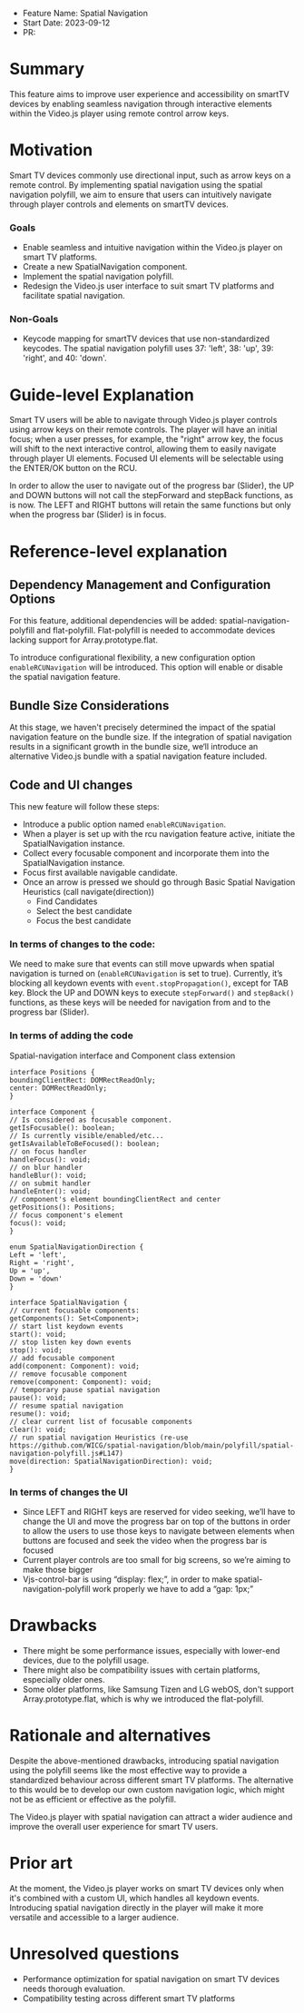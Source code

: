 - Feature Name: Spatial Navigation
- Start Date: 2023-09-12
- PR:

# Summary
[summary]: #summary

This feature aims to improve user experience and accessibility on smartTV devices by enabling seamless navigation through interactive elements within the Video.js player using remote control arrow keys.

# Motivation
[motivation]: #motivation

Smart TV devices commonly use directional input, such as arrow keys on a remote control. By implementing spatial navigation using the spatial navigation polyfill, we aim to ensure that users can intuitively navigate through player controls and elements on smartTV devices.

### Goals
- Enable seamless and intuitive navigation within the Video.js player on smart TV platforms.
- Create a new SpatialNavigation component.
- Implement the spatial navigation polyfill.
- Redesign the Video.js user interface to suit smart TV platforms and facilitate spatial navigation.

### Non-Goals
- Keycode mapping for smartTV devices that use non-standardized keycodes. The spatial navigation polyfill uses 37: 'left', 38: 'up', 39: 'right', and 40: 'down'.

# Guide-level Explanation
[guide-level-explanation]: #guide-level-explanation

Smart TV users will be able to navigate through Video.js player controls using arrow keys on their remote controls. The player will have an initial focus; when a user presses, for example, the "right" arrow key, the focus will shift to the next interactive control, allowing them to easily navigate through player UI elements. Focused UI elements will be selectable using the ENTER/OK button on the RCU.

In order to allow the user to navigate out of the progress bar (Slider), the UP and DOWN buttons will not call the stepForward and stepBack functions, as is now. The LEFT and RIGHT buttons will retain the same functions but only when the progress bar (Slider) is in focus.

# Reference-level explanation
[reference-level-explanation]: #reference-level-explanation

## Dependency Management and Configuration Options
For this feature, additional dependencies will be added: spatial-navigation-polyfill and flat-polyfill. Flat-polyfill is needed to accommodate devices lacking support for Array.prototype.flat.

To introduce configurational flexibility, a new configuration option `enableRCUNavigation` will be introduced. This option will enable or disable the spatial navigation feature.

## Bundle Size Considerations
At this stage, we haven't precisely determined the impact of the spatial navigation feature on the bundle size. If the integration of spatial navigation results in a significant growth in the bundle size, we‘ll introduce an alternative Video.js bundle with a spatial navigation feature included.

## Code and UI changes

This new feature will follow these steps:
- Introduce a public option named `enableRCUNavigation`.
- When a player is set up with the rcu navigation feature active, initiate the SpatialNavigation instance.
- Collect every focusable component and incorporate them into the SpatialNavigation instance.
- Focus first available navigable candidate.
- Once an arrow is pressed we should go through Basic Spatial Navigation Heuristics (call navigate(direction))
  - Find Candidates
  - Select the best candidate
  - Focus the best candidate

### In terms of changes to the code:

We need to make sure that events can still move upwards when spatial navigation is turned on (`enableRCUNavigation` is set to true). Currently, it’s blocking all keydown events with `event.stopPropagation()`, except for TAB key.
Block the UP and DOWN keys to execute `stepForward()` and `stepBack()` functions, as these keys will be needed for navigation from and to the progress bar (Slider).

### In terms of adding the code

Spatial-navigation interface and Component class extension

```
interface Positions {
boundingClientRect: DOMRectReadOnly;
center: DOMRectReadOnly;
}

interface Component {
// Is considered as focusable component.
getIsFocusable(): boolean;
// Is currently visible/enabled/etc...
getIsAvailableToBeFocused(): boolean;
// on focus handler
handleFocus(): void;
// on blur handler
handleBlur(): void;
// on submit handler
handleEnter(): void;
// component's element boundingClientRect and center
getPositions(): Positions;
// focus component's element
focus(): void;
}

enum SpatialNavigationDirection {
Left = 'left',
Right = 'right',
Up = 'up',
Down = 'down'
}

interface SpatialNavigation {
// current focusable components:
getComponents(): Set<Component>;
// start list keydown events
start(): void;
// stop listen key down events
stop(): void;
// add focusable component
add(component: Component): void;
// remove focusable component
remove(component: Component): void;
// temporary pause spatial navigation
pause(): void;
// resume spatial navigation
resume(): void;
// clear current list of focusable components
clear(): void;
// run spatial navigation Heuristics (re-use https://github.com/WICG/spatial-navigation/blob/main/polyfill/spatial-navigation-polyfill.js#L147)
move(direction: SpatialNavigationDirection): void;
}
```

### In terms of changes the UI
- Since LEFT and RIGHT keys are reserved for video seeking, we’ll have to change the UI and move the progress bar on top of the buttons in order to allow the users to use those keys to navigate between elements when buttons are focused and seek the video when the progress bar is focused
- Current player controls are too small for big screens, so we’re aiming to make those bigger
- Vjs-control-bar is using “display: flex;”, in order to make spatial-navigation-polyfill work properly we have to add a “gap: 1px;”

# Drawbacks
[drawbacks]: #drawbacks

- There might be some performance issues, especially with lower-end devices, due to the polyfill usage.
- There might also be compatibility issues with certain platforms, especially older ones.
- Some older platforms, like Samsung Tizen and LG webOS, don't support Array.prototype.flat, which is why we introduced the flat-polyfill.

# Rationale and alternatives
[rationale-and-alternatives]: #rationale-and-alternatives

Despite the above-mentioned drawbacks, introducing spatial navigation using the polyfill seems like the most effective way to provide a standardized behaviour across different smart TV platforms. The alternative to this would be to develop our own custom navigation logic, which might not be as efficient or effective as the polyfill.

The Video.js player with spatial navigation can attract a wider audience and improve the overall user experience for smart TV users.

# Prior art
[prior-art]: #prior-art

At the moment, the Video.js player works on smart TV devices only when it's combined with a custom UI, which handles all keydown events. Introducing spatial navigation directly in the player will make it more versatile and accessible to a larger audience.

# Unresolved questions
[unresolved-questions]: #unresolved-questions

- Performance optimization for spatial navigation on smart TV devices needs thorough evaluation.
- Compatibility testing across different smart TV platforms
